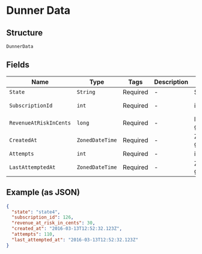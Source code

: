 
# Dunner Data

## Structure

`DunnerData`

## Fields

| Name | Type | Tags | Description | Getter | Setter |
|  --- | --- | --- | --- | --- | --- |
| `State` | `String` | Required | - | String getState() | setState(String state) |
| `SubscriptionId` | `int` | Required | - | int getSubscriptionId() | setSubscriptionId(int subscriptionId) |
| `RevenueAtRiskInCents` | `long` | Required | - | long getRevenueAtRiskInCents() | setRevenueAtRiskInCents(long revenueAtRiskInCents) |
| `CreatedAt` | `ZonedDateTime` | Required | - | ZonedDateTime getCreatedAt() | setCreatedAt(ZonedDateTime createdAt) |
| `Attempts` | `int` | Required | - | int getAttempts() | setAttempts(int attempts) |
| `LastAttemptedAt` | `ZonedDateTime` | Required | - | ZonedDateTime getLastAttemptedAt() | setLastAttemptedAt(ZonedDateTime lastAttemptedAt) |

## Example (as JSON)

```json
{
  "state": "state4",
  "subscription_id": 126,
  "revenue_at_risk_in_cents": 30,
  "created_at": "2016-03-13T12:52:32.123Z",
  "attempts": 110,
  "last_attempted_at": "2016-03-13T12:52:32.123Z"
}
```

